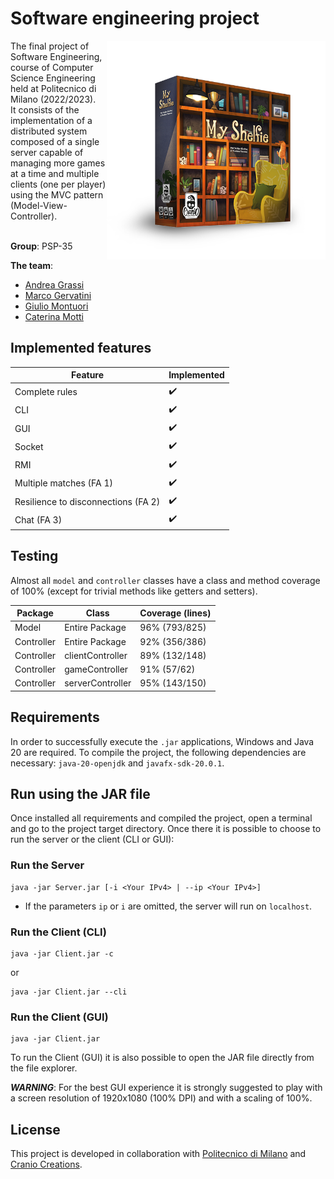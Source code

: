 
# Software engineering project
<img src="src/main/resources/Images/logo.png" width=350ppx height=350px align="right"  alt="MyShelfie Logo"/>
The final project of Software Engineering, course of Computer Science Engineering held at Politecnico di Milano (2022/2023). <br/>
It consists of the implementation of a distributed system composed of a single server capable of managing more games at a time and multiple clients (one per player) using the MVC pattern (Model-View-Controller). <br/>

<br/> **Group**: PSP-35

**The team**: 
- [Andrea Grassi](https://github.com/Fozyhh)
- [Marco Gervatini](https://github.com/Shift007)
- [Giulio Montuori](https://github.com/TheICSDI)
- [Caterina Motti](https://github.com/mttcrn)

## Implemented features

| Feature | Implemented |
| ------- | ----------- |
| Complete rules | :heavy_check_mark: |
| CLI | :heavy_check_mark: |
| GUI | :heavy_check_mark: |
| Socket | :heavy_check_mark: |
| RMI | :heavy_check_mark: |
| Multiple matches (FA 1) | :heavy_check_mark: |
| Resilience to disconnections (FA 2) | :heavy_check_mark: |
| Chat (FA 3) | :heavy_check_mark: |

## Testing
Almost all `model` and `controller` classes have a class and method coverage of 100% (except for trivial methods like getters and setters).

| Package      | Class              | Coverage (lines) |
|--------------|--------------------|------------------|
| Model        | Entire Package     | 96% (793/825)    |
| Controller   | Entire Package     | 92% (356/386)    |
| Controller   | clientController   | 89% (132/148)    |
| Controller   | gameController     | 91% (57/62)      |
| Controller   | serverController   | 95% (143/150)    | 

## Requirements
In order to successfully execute the `.jar` applications, Windows and Java 20 are required. To compile the project, the following dependencies are necessary: `java-20-openjdk` and `javafx-sdk-20.0.1`.

## Run using the JAR file
Once installed all requirements and compiled the project, open a terminal and
go to the project target directory. 
Once there it is possible to choose to run the server or the client (CLI or GUI):

### Run the Server
```properties
java -jar Server.jar [-i <Your IPv4> | --ip <Your IPv4>]
```
- If the parameters `ip` or `i` are omitted, the server will run on `localhost`.
### Run the Client (CLI)
```properties
java -jar Client.jar -c
```
or
```properties
java -jar Client.jar --cli
```
### Run the Client (GUI)
```properties
java -jar Client.jar
```

To run the Client (GUI) it is also possible to open the JAR file directly from
the file explorer.

***WARNING***: For the best GUI experience it is strongly suggested to play with a screen resolution
of 1920x1080 (100% DPI) and with a scaling of 100%.

## License

This project is developed in collaboration with [Politecnico di Milano](https://www.polimi.it) and [Cranio Creations](http://www.craniocreations.it).
